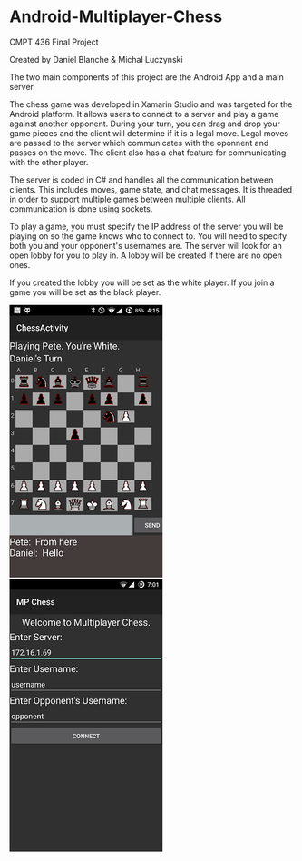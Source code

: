 # Android-Multiplayer-Chess

CMPT 436 Final Project

Created by Daniel Blanche & Michal Luczynski

The two main components of this project are the Android App and a main server. 

The chess game was developed in Xamarin Studio and was targeted for the Android platform. It allows users to connect to a server and play a game against another opponent. During your turn, you can drag and drop your game pieces and the client will determine if it is a legal move. Legal moves are passed to the server which communicates with the oponnent and passes on the move. The client also has a chat feature for communicating with the other player. 

The server is coded in C# and handles all the communication between clients. This includes moves, game state, and chat messages. It is threaded in order to support multiple games between multiple clients. All communication is done using sockets.

To play a game, you must specify the IP address of the server you will be playing on so the game knows who to connect to. You will need to specify both you and your opponent's usernames are. The server will look for an open lobby for you to play in. A lobby will be created if there are no open ones.

If you created the lobby you will be set as the white player. If you join a game you will be set as the black player.

![Main Fragment](https://github.com/dblanche54/Android-Multiplayer-Chess/blob/master/Screenshots/Screenshot_2015-12-03-16-15-15.png?raw=true) ![Login Fragment](https://github.com/dblanche54/Android-Multiplayer-Chess/blob/master/Screenshots/Screenshot_2015-12-05-19-01-27.png?raw=true)
